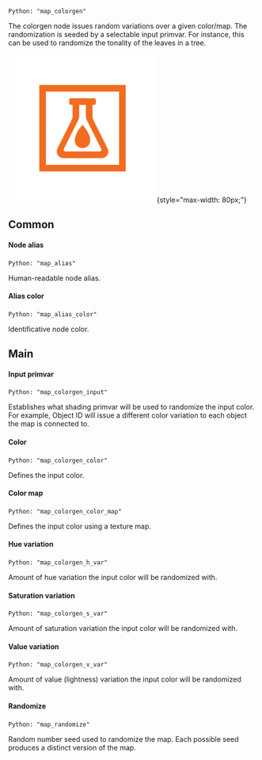 `Python: "map_colorgen"`

The colorgen node issues random variations over a given color/map. The randomization is seeded by a selectable input primvar. For instance, this can be used to randomize the tonality of the leaves in a tree.

![Icon](map_colorgen_swatch.png "Icon"){style="max-width: 80px;"}

## Common

#### Node alias
`Python: "map_alias"`

Human-readable node alias.

#### Alias color
`Python: "map_alias_color"`

Identificative node color.

## Main

#### Input primvar
`Python: "map_colorgen_input"`

Establishes what shading primvar will be used to randomize the input color. For example, Object ID will issue a different color variation to each object the map is connected to.

#### Color
`Python: "map_colorgen_color"`

Defines the input color.

#### Color map
`Python: "map_colorgen_color_map"`

Defines the input color using a texture map.

#### Hue variation
`Python: "map_colorgen_h_var"`

Amount of hue variation the input color will be randomized with.

#### Saturation variation
`Python: "map_colorgen_s_var"`

Amount of saturation variation the input color will be randomized with.

#### Value variation
`Python: "map_colorgen_v_var"`

Amount of value (lightness) variation the input color will be randomized with.

#### Randomize
`Python: "map_randomize"`

Random number seed used to randomize the map. Each possible seed produces a distinct version of the map.

